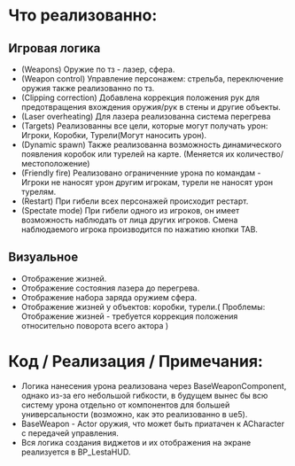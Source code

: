 # Что реализованно:
## Игровая логика
- (Weapons) Оружие по тз - лазер, сфера.
- (Weapon control) Управление персонажем: стрельба, переключение оружия также реализованно по тз.
- (Clipping correction) Добавлена коррекция положения рук для предотвращения вхождения оружия/рук в стены и другие объекты.   
- (Laser overheating) Для лазера реализованна система перегрева 
- (Targets) Реализованны все цели, которые могут получать урон: Игроки, Коробки, Турели(Могут наносить урон).
- (Dynamic spawn) Также реализованна возможность динамического появления коробок или турелей на карте. (Меняется их количество/местоположение)   
- (Friendly fire) Реализовано ограниченние урона по командам - Игроки не наносят урон другим игрокам, турели не наносят урон турелям.
- (Restart) При гибели всех персонажей происходит рестарт.
- (Spectate mode) При гибели одного из игроков, он имеет возможность наблюдать от лица других игроков. Смена наблюдаемого игрока производится по нажатию кнопки TAB. 
## Визуальное
- Отображение жизней.
- Отображение состояния лазера до перегрева.
- Отображение набора заряда оружием сфера.
- Отображение жизней у объектов: коробки, турели.( Проблемы: Отображение жизней - требуется коррекция положения относительно поворота всего актора )   
# Код / Реализация / Примечания:
- Логика нанесения урона реализована через BaseWeaponComponent, однако из-за его небольшой гибкости, в будущем вынес бы всю систему урона отдельно от компонентов для большей универсальности (возможно, как это реализованно в ue5).
- BaseWeapon - Actor оружия, что может быть приатачен к ACharacter с передачей управления.
- Вся логика создания виджетов и их отображения на экране реализуется в BP_LestaHUD.




   
